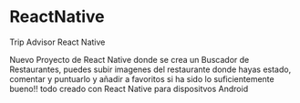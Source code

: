 # ReactNative
Trip Advisor React Native

Nuevo Proyecto de React Native donde se crea un Buscador de Restaurantes, puedes subir imagenes del restaurante donde hayas estado, comentar y puntuarlo y añadir a favoritos si ha sido lo suficientemente bueno!! todo creado con React Native para dispositvos Android  
